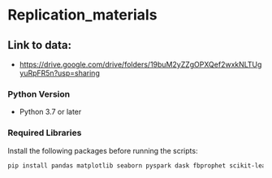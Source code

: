 # Replication_materials

## Link to data: 
- https://drive.google.com/drive/folders/19buM2yZZgOPXQef2wxkNLTUgyuRpFR5n?usp=sharing

### **Python Version**
- Python 3.7 or later

### **Required Libraries**
Install the following packages before running the scripts:

```bash
pip install pandas matplotlib seaborn pyspark dask fbprophet scikit-learn numpy


